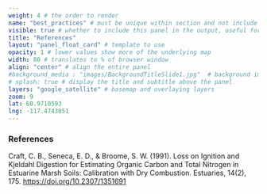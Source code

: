 ```yaml
---
weight: 4 # the order to render
name: "best_practices" # must be unique within section and not include special characters
visible: true # whether to include this panel in the output, useful for testing
title: "References"
layout: "panel_float_card" # template to use
opacity: 1 # lower values show more of the underlying map
width: 80 # translates to % of browser window
align: "center" # align the entire panel
#background_media : "images/BackgroundTitleSlide1.jpg"  # background image rendered behind the panel, covering map
# splash: true # display the title and subtitle above the panel
layers: "google_satellite" # basemap and overlaying layers
zoom: 9
lat: 60.9710593
lng: -117.4743051
---
```


### References

 Craft, C. B., Seneca, E. D., & Broome, S. W. (1991). Loss on Ignition and Kjeldahl Digestion for Estimating Organic Carbon and Total Nitrogen in Estuarine Marsh Soils: Calibration with Dry Combustion. Estuaries, 14(2), 175. https://doi.org/10.2307/1351691
